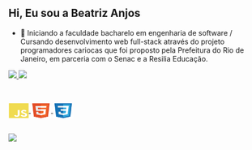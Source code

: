 ## Hi, Eu sou a Beatriz Anjos

- 🌱 Iniciando a faculdade bacharelo em engenharia de software / Cursando desenvolvimento web full-stack 
através do projeto programadores cariocas que foi proposto pela Prefeitura do Rio de Janeiro, em 
parceria com o Senac e a Resilia Educação.

<div>
  <a href="https://github.com/beatrizanjoss">
  <img width="45%" src="https://github-readme-stats.vercel.app/api?username=beatrizanjoss&show_icons=true&theme=dark&include_all_commits=true&count_private=true"/>
  <img width="45%" src="https://github-readme-stats.vercel.app/api/top-langs/?username=beatrizanjoss&layout=compact&langs_count=7&theme=dark"/>
</div>

##

<div style="display: inline_block"><br>
  <img align="center" alt="Bia-Js" height="30" width="40" src="https://raw.githubusercontent.com/devicons/devicon/master/icons/javascript/javascript-plain.svg">
  <img align="center" alt="Bia-HTML" height="30" width="40" src="https://raw.githubusercontent.com/devicons/devicon/master/icons/html5/html5-original.svg">
  <img align="center" alt="Bia-CSS" height="30" width="40" src="https://raw.githubusercontent.com/devicons/devicon/master/icons/css3/css3-original.svg">
</div>
  
##

<div> 
  <a href="www.linkedin.com/in/beatrizanjoss" target="_blank"><img src="https://img.shields.io/badge/-LinkedIn-%230077B5?style=for-the-badge&logo=linkedin&logoColor=white" target="_blank"></a> 
</div>

